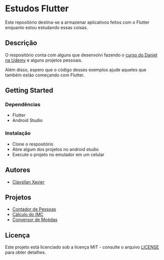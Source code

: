 # Estudos Flutter

Este repositório destina-se a armazenar aplicativos feitos com o Flutter enquanto estou estudando essas coisas.

## Descrição

O respositório conta com alguns que desenvolvi fazendo o [curso do Daniel na Udemy]('https://www.udemy.com/curso-completo-flutter-app-android-ios/') e alguns projetos pessoais.

Além disso, espero que o código desses exemplos ajude aqueles que também estão começando com Flutter.

## Getting Started

### Dependências

* Flutter
* Android Studio

### Instalação

* Clone o respositório
* Abre algum dos projetos no android studio
* Execute o projeto no emulador em  um celular

## Autores

* [Claysllan Xavier](https://github.com/claysllanxavier)

## Projetos

* [Contador de Pessoas](contador_pessoas/README.md)
* [Cálculo do IMC](imc/README.md)
* [Conversor de Moédas](currency/README.md)

## Licença

Este projeto está licenciado sob a licença MIT - consulte o arquivo [LICENSE](LICENSE) para obter detalhes.